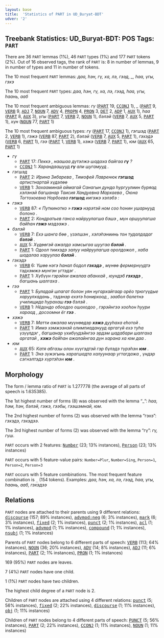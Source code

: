 ```yaml
---
layout: base
title:  'Statistics of PART in UD_Buryat-BDT'
udver: '2'
---
```


## Treebank Statistics: UD_Buryat-BDT: POS Tags: `PART`

There are 36 `PART` lemmas (1%), 46 `PART` types (1%) and 177 `PART` tokens (2%).
Out of 16 observed tags, the rank of `PART` is: 8 in number of lemmas, 9 in number of types and 11 in number of tokens.

The 10 most frequent `PART` lemmas: <em>даа, һэн, гү, ха, лэ, гээд, _, һаа, үгы, гэхэ</em>

The 10 most frequent `PART` types:  <em>даа, һэн, гү, ха, лэ, гээд, һаа, үгы, һаань, ааб</em>

The 10 most frequent ambiguous lemmas: <em>гү</em> (<tt><a href="bxr_bdt-pos-PART.html">PART</a></tt> 19, <tt><a href="bxr_bdt-pos-CCONJ.html">CCONJ</a></tt> 1), <em>_</em> (<tt><a href="bxr_bdt-pos-PART.html">PART</a></tt> 9, <tt><a href="bxr_bdt-pos-VERB.html">VERB</a></tt> 9, <tt><a href="bxr_bdt-pos-ADJ.html">ADJ</a></tt> 7, <tt><a href="bxr_bdt-pos-NOUN.html">NOUN</a></tt> 7, <tt><a href="bxr_bdt-pos-ADV.html">ADV</a></tt> 4, <tt><a href="bxr_bdt-pos-PROPN.html">PROPN</a></tt> 4, <tt><a href="bxr_bdt-pos-PRON.html">PRON</a></tt> 3, <tt><a href="bxr_bdt-pos-DET.html">DET</a></tt> 2, <tt><a href="bxr_bdt-pos-ADP.html">ADP</a></tt> 1, <tt><a href="bxr_bdt-pos-AUX.html">AUX</a></tt> 1), <em>һаа</em> (<tt><a href="bxr_bdt-pos-PART.html">PART</a></tt> 8, <tt><a href="bxr_bdt-pos-AUX.html">AUX</a></tt> 3), <em>үгы</em> (<tt><a href="bxr_bdt-pos-PART.html">PART</a></tt> 7, <tt><a href="bxr_bdt-pos-VERB.html">VERB</a></tt> 2, <tt><a href="bxr_bdt-pos-NOUN.html">NOUN</a></tt> 1), <em>бэлэй</em> (<tt><a href="bxr_bdt-pos-VERB.html">VERB</a></tt> 7, <tt><a href="bxr_bdt-pos-AUX.html">AUX</a></tt> 5, <tt><a href="bxr_bdt-pos-PART.html">PART</a></tt> 1), <em>хүн</em> (<tt><a href="bxr_bdt-pos-NOUN.html">NOUN</a></tt> 77, <tt><a href="bxr_bdt-pos-PART.html">PART</a></tt> 1)

The 10 most frequent ambiguous types:  <em>гү</em> (<tt><a href="bxr_bdt-pos-PART.html">PART</a></tt> 17, <tt><a href="bxr_bdt-pos-CCONJ.html">CCONJ</a></tt> 1), <em>гэгшэд</em> (<tt><a href="bxr_bdt-pos-PART.html">PART</a></tt> 2, <tt><a href="bxr_bdt-pos-VERB.html">VERB</a></tt> 1), <em>гэжэ</em> (<tt><a href="bxr_bdt-pos-VERB.html">VERB</a></tt> 87, <tt><a href="bxr_bdt-pos-PART.html">PART</a></tt> 2), <em>бэлэй</em> (<tt><a href="bxr_bdt-pos-VERB.html">VERB</a></tt> 7, <tt><a href="bxr_bdt-pos-AUX.html">AUX</a></tt> 5, <tt><a href="bxr_bdt-pos-PART.html">PART</a></tt> 1), <em>гэхэдэ</em> (<tt><a href="bxr_bdt-pos-VERB.html">VERB</a></tt> 6, <tt><a href="bxr_bdt-pos-PART.html">PART</a></tt> 1), <em>гээ</em> (<tt><a href="bxr_bdt-pos-PART.html">PART</a></tt> 1, <tt><a href="bxr_bdt-pos-VERB.html">VERB</a></tt> 1), <em>хэжэ</em> (<tt><a href="bxr_bdt-pos-VERB.html">VERB</a></tt> 7, <tt><a href="bxr_bdt-pos-PART.html">PART</a></tt> 1), <em>юм</em> (<tt><a href="bxr_bdt-pos-AUX.html">AUX</a></tt> 65, <tt><a href="bxr_bdt-pos-PART.html">PART</a></tt> 1)


* <em>гү</em>
  * <tt><a href="bxr_bdt-pos-PART.html">PART</a></tt> 17: <em>Пеккэ , наашаа дүтэлжэ шадаха байгаа <b>гү</b> ?</em>
  * <tt><a href="bxr_bdt-pos-CCONJ.html">CCONJ</a></tt> 1: <em>Харандаашууд <b>гү</b> али шугамууд .</em>
* <em>гэгшэд</em>
  * <tt><a href="bxr_bdt-pos-PART.html">PART</a></tt> 2: <em>Ирина Зибарева , Тимофей Лавренюк <b>гэгшэд</b> артистнартай хүдэлөө</em>
  * <tt><a href="bxr_bdt-pos-VERB.html">VERB</a></tt> 1: <em>Захааминай аймагай Санагын дунда һургуулиин буряад хэлэнэй багшанар Таисия Хандуевна Мархаева , Оюна Тогтохоевна Норбоева <b>гэгшэд</b> иигэжэ хэлэбэ :</em>
* <em>гэжэ</em>
  * <tt><a href="bxr_bdt-pos-VERB.html">VERB</a></tt> 87: <em>« Путкинотко » <b>гэжэ</b> нэрэтэй ном соо һонин ушарнууд болоно .</em>
  * <tt><a href="bxr_bdt-pos-PART.html">PART</a></tt> 2: <em>Кондратьев ганса найруулагша бэшэ , мүн оршуулагша байhан <b>гэжэ</b> мэдээжэ .</em>
* <em>бэлэй</em>
  * <tt><a href="bxr_bdt-pos-VERB.html">VERB</a></tt> 7: <em>Ехэ шанга бөө , үзэлшэн , хэлэһэниинь тон тудалдадаг <b>бэлэй</b> .</em>
  * <tt><a href="bxr_bdt-pos-AUX.html">AUX</a></tt> 5: <em>Хүдөөгэй ажалда хамсыгаа шуугаа <b>бэлэй</b> .</em>
  * <tt><a href="bxr_bdt-pos-PART.html">PART</a></tt> 1: <em>Одоол тиихэдэ залуу найруулагша оролдожол , хаба шадалаа харуулаа <b>бэлэй</b> .</em>
* <em>гэхэдэ</em>
  * <tt><a href="bxr_bdt-pos-VERB.html">VERB</a></tt> 6: <em>Үшөө нэгэ һанал бодол <b>гэхэдэ</b> , мүнөө фермернүүдтэ тэдхэмжэ мүнгэн үгтэдэг .</em>
  * <tt><a href="bxr_bdt-pos-PART.html">PART</a></tt> 1: <em>Хүбүүн гэрэйхи ажалаа абанхай , юундэб <b>гэхэдэ</b> , багшань шалгаха .</em>
* <em>гээ</em>
  * <tt><a href="bxr_bdt-pos-PART.html">PART</a></tt> 1: <em>Буладай шпагат болон уян нугархайгаар орёо трюгүүдые харуулхадань , тэдэнэр ехэтэ һонирхоод , заабол балетнэ училищида һурахаш <b>гээ</b> бэлэй .</em>
  * <tt><a href="bxr_bdt-pos-VERB.html">VERB</a></tt> 1: <em>Нёдондо обоодоо ошоходоо , гэрэйнгээ хооһон һуури хараад , досоомни ёг <b>гээ</b> .</em>
* <em>хэжэ</em>
  * <tt><a href="bxr_bdt-pos-VERB.html">VERB</a></tt> 7: <em>Матти ажалаа мүүнөөдэр <b>хэжэ</b> дууһаха еһотой .</em>
  * <tt><a href="bxr_bdt-pos-PART.html">PART</a></tt> 1: <em>Иимэ хэмжээнэй олимпиаданууд аргагүй ехэ туһа үзүүлдэг , багшанар үхибүүдэйнгээ эрдэм шадабари шалгаха аргатай , <b>хэжэ</b> байһан ажалайнгаа дүн харана ха юм даа .</em>
* <em>юм</em>
  * <tt><a href="bxr_bdt-pos-AUX.html">AUX</a></tt> 65: <em>Катя абгазы олон хүүгэдтэй гэр бүлэдэ түрэһэн <b>юм</b> .</em>
  * <tt><a href="bxr_bdt-pos-PART.html">PART</a></tt> 1: <em>Энэ зүжэгынь харагшадта халуунаар угтагдажа , үндэр сэгнэлтэдэ хүртэhэн <b>юм</b> .</em>

## Morphology

The form / lemma ratio of `PART` is 1.277778 (the average of all parts of speech is 1.635385).

The 1st highest number of forms (8) was observed with the lemma “_”: <em>hаа, hэм, hэн, бэлэй, гэжэ, гээбы, гээшэмнай, юм</em>.

The 2nd highest number of forms (2) was observed with the lemma “гэхэ”: <em>гэхэдэ, гэхэдээ</em>.

The 3rd highest number of forms (2) was observed with the lemma “гү”: <em>гү, гүш</em>.

`PART` occurs with 2 features: <tt><a href="bxr_bdt-feat-Number.html">Number</a></tt> (23; 13% instances), <tt><a href="bxr_bdt-feat-Person.html">Person</a></tt> (23; 13% instances)

`PART` occurs with 5 feature-value pairs: `Number=Plur`, `Number=Sing`, `Person=1`, `Person=2`, `Person=3`

`PART` occurs with 5 feature combinations.
The most frequent feature combination is `_` (154 tokens).
Examples: <em>даа, һэн, ха, лэ, гээд, һаа, үгы, һаань, ааб, гэхэдээ</em>


## Relations

`PART` nodes are attached to their parents using 9 different relations: <tt><a href="bxr_bdt-dep-discourse.html">discourse</a></tt> (157; 89% instances), <tt><a href="bxr_bdt-dep-advmod-neg.html">advmod:neg</a></tt> (6; 3% instances), <tt><a href="bxr_bdt-dep-mark.html">mark</a></tt> (6; 3% instances), <tt><a href="bxr_bdt-dep-fixed.html">fixed</a></tt> (2; 1% instances), <tt><a href="bxr_bdt-dep-punct.html">punct</a></tt> (2; 1% instances), <tt><a href="bxr_bdt-dep-acl.html">acl</a></tt> (1; 1% instances), <tt><a href="bxr_bdt-dep-advmod.html">advmod</a></tt> (1; 1% instances), <tt><a href="bxr_bdt-dep-compound.html">compound</a></tt> (1; 1% instances), <tt><a href="bxr_bdt-dep-nsubj.html">nsubj</a></tt> (1; 1% instances)

Parents of `PART` nodes belong to 6 different parts of speech: <tt><a href="bxr_bdt-pos-VERB.html">VERB</a></tt> (113; 64% instances), <tt><a href="bxr_bdt-pos-NOUN.html">NOUN</a></tt> (36; 20% instances), <tt><a href="bxr_bdt-pos-ADV.html">ADV</a></tt> (14; 8% instances), <tt><a href="bxr_bdt-pos-ADJ.html">ADJ</a></tt> (11; 6% instances), <tt><a href="bxr_bdt-pos-PART.html">PART</a></tt> (2; 1% instances), <tt><a href="bxr_bdt-pos-PRON.html">PRON</a></tt> (1; 1% instances)

169 (95%) `PART` nodes are leaves.

7 (4%) `PART` nodes have one child.

1 (1%) `PART` nodes have two children.

The highest child degree of a `PART` node is 2.

Children of `PART` nodes are attached using 4 different relations: <tt><a href="bxr_bdt-dep-punct.html">punct</a></tt> (5; 56% instances), <tt><a href="bxr_bdt-dep-fixed.html">fixed</a></tt> (2; 22% instances), <tt><a href="bxr_bdt-dep-discourse.html">discourse</a></tt> (1; 11% instances), <tt><a href="bxr_bdt-dep-obj.html">obj</a></tt> (1; 11% instances)

Children of `PART` nodes belong to 4 different parts of speech: <tt><a href="bxr_bdt-pos-PUNCT.html">PUNCT</a></tt> (5; 56% instances), <tt><a href="bxr_bdt-pos-PART.html">PART</a></tt> (2; 22% instances), <tt><a href="bxr_bdt-pos-CCONJ.html">CCONJ</a></tt> (1; 11% instances), <tt><a href="bxr_bdt-pos-NOUN.html">NOUN</a></tt> (1; 11% instances)

